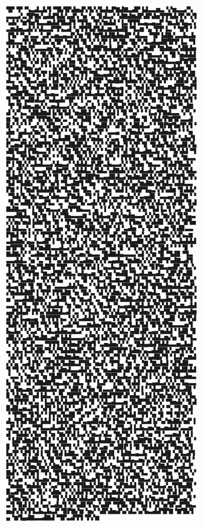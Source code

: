 ▜▛▝▛▝▚▃▟▃▙▜▝▜▙▜▛▟▅▟▚▜▞▞▙▟▄▛▇▟▇▃▟▛▐▟▃▃▆▃▝▞▆▃▃▞▚▃▃▃▞▃▜▛▇▞▄▟▟▜▟▞▄▟▚▝▅▝▄▝▊▟▃▞▝▟▇▟▆▟▛▟▛▟▅▜▜▜▟▞▛▞▚▜▚▟▞▝▆▜▅▜▃▃▆▟▟▜▙▟▜▝▜▜▄▝▛▞▆▟▟▝▐▃▜▜▜▃▄▃▄▃▛▝▆▃▙▜▄▃▚▃▆▟▅▃▟▞▞▟▃▃▛▜▚▃▟▝▄▜▜▜▟▜▟▃▆▃▙▟█▝▜▃▆▝▄▝▛▛▐▃▝▝▇▜▝▝▐▜▞▝▚▞▃▃▝▃▛▃▅▃▄▃▛▞▆▝█▝▇▜▟▟█▟▅▟▛▝▟▃▃▝▜▛▐▟█▞▃▃▙▃▙▟▇▃▃▜▚▜▙▞▙▞▄▜▛▝▆▟█▝▉▝▞▝▞▛▐▝▚▜▙▝█▞▚▜▃▟▄▟█▜▛▛▐▃▝▜▞▝▝▟▇▞▛▃▃▃▅▞▅▃▚▝▐▟▅▝▉▟█▛▇▟▄▟▛▃▅▞▞▃▆▟▛▝▇▟▆▃▞▟█▟▅▟▄▝▊▝█▝▞▝▉▞▙▝▛▝▝▟▚▞▚▃▙▝▄▞▃▜▟▞▟▃▆▟▜▝▆▃▃▞▄▝█▝▅▟▟▟▟▞▛▜▅▝▞▟▐▟▚▝▝▃▚▜▅▝▊▟▝▝▉▝▆▝▄▞▛▝█▝▉▝▆▛▇▟▆▟▃▃▄▛▇▜▛▞▅▜▟▜▅▞▃▞▝▝▐▞▟▜▞▜▅▞▅▃▝▃▛▟▄▟▄▜▜▝▚▜▙▜▄▟▝▞▙▃▟▟▅▝▊▝▜▃▆▞▆▝▚▜▞▛▐▟▉▞▅▝▉▃▜▜▝▜▙▃▄▟▞▞▙▛▐▝▄▞▞▝▉▟▃▜▟▞▆▜▛▟▊▟▃▝▃▝█▃▞▃▆▝▐▟▝▜▛▞▞▞▝▟▟▜▛▝▅▟█▟▜▟▅▞▛▞▅▟▜▞▛▝▝▟▉▟▝▟▅▟▆▝▅▝▅▟▜▜▞▟▊▜▞▞▟▝▅▜▟▝▇▃▜▟▄▃▄▝▆▝▅▟▐▞▛▟▅▃▆▟▜▜▅▟▜▝▄▟▇▜▙▃▚▞▜▃▄▃▝▝▃▟▉▟▚▟▃▟▄▞▙▜▟▟▝▃▝▞▞▟▇▝▚▟▃▝▛▟▃▞▞▃▜▝▜▞▚▟▉▟▃▞▚▟▄▟▞▜▛▝▐▝▃▝▚▝▃▝▇▟▄▝▞▃▚▞▆▝▇▝▉▝▜▜▜▞▅▜▝▝▛▝▊▟▅▃▆▞▞▃▅▟▃▃▞▞▚▃▞▃▙▝▐▜▟▞▙▟▚▜▜▞▞▃▚▃▆▞▝▟▆▝▚▟▇▟▝▞▚▃▝▟█▟▆▟▐▞▙▜▟▝▅▟█▟▝▞▆▝▟▟▐▝█▝▚▞▝▝▐▃▞▛▇▟▃▃▝▞▚▝▆▝▆▝▄▜▛▝▛▛▇▞▆▞▃▝▚▞▜▟█▝▝▟▇▜▞▃▅▞▝▜▅▝▊▝▟▟▞▛▇▜▛▃▃▟▉▞▝▞▝▝▃▞▄▝▟▜▄▞▃▞▝▝▟▃▝▝▅▟▉▞▝▟▜▞▝▟█▟▃▞▝▝▉▛▇▜▅▜▚▜▝▟▅▝▄▟▃▞▆▞▚▝▜▜▞▝▝▟▃▝▛▃▙▞▛▝▃▃▄▝▚▜▅▟▞▃▃▟▜▟▅▟▆▝▝▝▅▞▄▃▛▃▝▞▄▝▜▝▚▃▙▟▉▝▉▟▊▞▅▟▄▝▞▃▄▝█▟▃▜▄▝▊▟▟▝█▝▐▃▚▟▅▜▛▃▅▟▜▟▞▟█▜▜▞▛▃▚▟█▟▛▟▃▝▞▞▝▟▜▟▃▜▝▞▛▝▊▝▉▟▅▜▟▞▄▟▊▞▙▟▉▜▄▟▐▜▙▃▃▜▝▝▟▝▇▝█▞▅▜▞▞▝▝▆▟▜▝▟▝█▟▃▟▆▃▙▝▅▝▜▞▟▟▝▜▅▟▃▝▛▟▆▞▄▜▚▝▝▝█▟▊▝▉▞▞▟▟▛▐▞▚▝▐▜▜▜▄▝▉▝▚▟▟▟▄▝▚▝▇▃▃▛▐▝▉▞▞▃▙▟▃▃▞▟▄▃▞▝▟▟▟▃▛▟▛▃▙▃▃▞▞▝▉▟▅▝▆▃▃▝▊▟▟▜▙▟▞▟▚▝▛▞▄▝▄▃▄▜▚▟▆▜▚▝▟▟▟▃▚▜▟▃▚▟▇▟▞▞▛▞▟▃▟▞▃▟▟▝▞▞▚▜▟▃▜▟▆▜▝▞▚▟▅▜▞▝▊▝▇▜▃▞▙▟█▛▇▃▄▟▉▟▃▞▆▟▆▟▛▟▞▞▚▟▛▛▇▜▄▜▚▜▟▝▜▟█▞▝▜▛▝▅▜▝▜▃▟▇▜▝▜▅▝▝▞▙▟▞▜▟▞▄▞▆▟▇▞▆▜▟▃▚▟▟▃▃▛▇▝▐▝▆▟▜▟▟▟▉▜▞▜▃▜▅▝█▃▝▃▝▜▅▝▟▟▐▝▉▟▛▜▄▃▚▜▚▟▆▝▊▟▟▞▝▜▟▞▙▝▆▞▅▃▞▟▅▃▃▛▇▟▄▝▜▝▐▃▛▞▃▃▅▃▙▞▞▃▄▟▊▝▃▃▄▞▃▛▇▝▝▝▊▃▚▟█▞▄▃▟▜▃▝▃▝▚▃▞▜▞▃▟▞▞▛▐▞▚▞▝▟▃▟▜▞▛▞▟▃▚▞▟▜▛▝▊▟▇▟▇▃▄▝▐▝█▞▅▃▃▞▄▞▛▜▙▃▃▝▄▝▐▝▝▞▚▝▃▝▝▞▙▝▜▟▐▃▜▝▃▞▚▟▚▃▃▟█▟▄▝▊▞▆▝▐▞▞▜▙▃▃▃▆▝▐▜▟▃▄▜▛▞▅▟▅▃▃▞▞▞▆▝▆▞▟▝▊▜▄▃▞▞▅▞▅▟▐▟▆▜▅▝▇▝▝▛▇▟█▞▜▞▜▞▄▞▛▃▙▝▐▜▅▞▚▞▟▟▉▝▟▞▟▝█▜▅▟▐▟▃▃▚▝▃▃▝▟▝▟▅▝▊▃▜▜▟▟▉▃▜▟▛▝▟▝▃▟▅▝▚▝▛▝▚▃▆▝▊▟▉▃▃▛▇▟▝▛▐▝▞▝▛▜▛▜▚▝▃▝▛▝▃▛▐▞▚▜▚▟▚▞▜▃▜▃▞▃▞▜▞▟▅▞▞▟▚▃▆▃▙▟▆▞▄▃▚▃▟▛▐▝▜▞▟▜▚▝▟▝▅▞▚▟▄▞▝▟▟▜▄▟▇▝▟▜▃▟▞▝▅▃▙▟▟▟▆▜▛▜▞▝▉▞▆▟▉▃▃▟▃▞▄▟▟▝▞▜▜▃▞▜▟▝▊▝▞▜▚▞▛▟▚▝█▟▝▝▝▝▊▝▇▟▇▞▞▝▃▟▆▞▟▃▙▜▅▝▛▃▅▞▙▃▃▝█▟▇▟▄▃▃▃▚▟▝▞▆▝▉▝▜▟▉▝▜▃▃▃▟▟▃▝▅▝▃▝▜▝▚▞▟▟▟▞▃▟▅▞▛▞▛▃▄▟▄▝▆▟▆▞▞▞▃▜▛▜▚▟▇▃▟▜▜▝▟▛▇▞▆▞▜▟█▜▝▜▛▃▝▞▜▞▛▟▐▝▄▃▙▃▛▛▐▃▝▞▅▝▊▛▇▃▄▟▛▃▜▃▚▟▞▝▊▞▜▜▅▝▆▃▟▜▛▟▆▃▚▟▄▃▅▝▊▞▅▝▅▟█▝▜▃▟▃▆▃▟▃▝▟▛▟▚▟▉▞▜▃▜▃▅▟▝▝▛▞▅▜▄▝▝▝▃▝█▝▞▜▃▞▜▃▆▃▟▛▐▟▝▜▄▝▅▝▆▜▅▝▟▟▚▞▟▃▄▜▛▝▊▝▉▝▅▝▃▃▃▟▟▞▆▃▝▝▟▃▙▜▅▝▞▜▜▛▐▜▟▝█▜▙▟▅▟▟▃▅▟▚▞▆▟▟▟▇▛▐▝▛▛▐▜▜▟▇▝▅▝█▞▃▝▟▝▞▟▆▞▃▝▟▝▇▞▅▟▃▝▜▟▅▞▆▞▅▞▅▝▃▃▟▟▉▟▇▞▝▃▟▟▊▝▆▝▆▃▟▝▃▝▜▟▉▞▆▟▇▃▟▟▚▞▄▜▄▟▅▝█▝▛▜▝▃▃▜▄▜▃▝▛▝▞▟▃▟▃▝▆▝▅▞▝▞▚▝▉▃▙▝▚▃▄▟▄▜▟▃▙▞▛▞▟▟▜▃▆▃▟▟▄▟▜▟▄▛▐▜▚▞▟▟▇▟▃▟▝▃▝▞▜▃▙▝▆▞▞▟▃▞▆▜▛▟▅▞▟▝▅▜▙▟▚▃▆▟▆▟▚▛▐▃▄▃▄▝▊▜▜▜▚▃▝▞▞▃▟▟▟▝▃▞▝▜▚▜▛▜▝▃▟▝▉▃▙▝▄▟▊▝▟▞▛▟▜▟▛▞▟▝█▜▝▜▞▝█▝▃▟▞▜▃▃▆▟▅▞▛▛▇▞▛▃▜▃▙▜▟▝▉▜▞▛▇▃▃▃▅▜▙▃▙▞▝▞▃▞▚▝▟▃▟▟▅▃▆▃▞▝▚▝▞▝▄▜▃▝▟▃▚▟▊▟▛▃▄▞▅▟▟▝▐▟▉▝▊▟▉▞▞▃▟▞▆▟▇▃▅▛▐▟▟▃▃▃▞▞▜▟▐▟▚▜▜▃▛▞▚▃▟▞▞▟▟▃▆▞▅▝█▝▜▃▚▝▛▝▛▃▛▃▃▝▜▜▜▝▛▟▅▟▚▛▇▜▝▃▅▟▅▞▞▝▃▝█▟▄▟▟▜▟▟▃▃▅▃▙▟▃▝▟▃▜▃▛▟█▞▜▞▞▜▟▟▆▟▛▃▜▜▃▞▄▟▛▜▛▛▐▟▅▞▄▃▟▟█▜▞▃▆▜▚▜▞▝▟▞▟▝▄▝▞▞▃▃▝▟▅▟▆▟▅▃▚▃▜▞▝▞▚▞▜▝▚▛▇▝▞▞▄▟█▞▜▝▐▃▛▃▆▟▞▞▄▝▃▟▐▜▞▝▟▜▟▞▙▟▇▃▛▜▙▝▅▟▚▝▛▜▃▝▆▝▃▝▇▝▇▃▙▟▝▟▜▟▉▃▜▝▜▝▞▝█▞▄▞▛▜▝▟▆▟▃▃▟▟▚▝▆▝▅▃▅▟▛▟▛▝▉▟▚▟▟▛▐▜▞▟█▟▉▟▟▝▃▃▚▝▆▃▆▝▅▝█▟▊▝▃▜▙▝▐▜▚▞▚▝█▜▚▃▙▃▚▟▚▟▐▝▞▞▚▃▜▟▃▟▅▃▙▝▅▞▝▟▝▟▇▟▇▜▄▃▆▞▚▟▃▝▛▝▐▃▛▝▚▜▙▝▊▟▟▝▚▃▄▟▃▞▞▞▃▜▄▃▃▞▄▜▅▃▅▞▃▟▇▃▙▞▄▞▝▟▉▞▄▜▅▝▊▃▃▞▙▃▙▞▞▟▐▝▝▟▄▟▜▞▛▟▃▟█▝▊▝▟▞▆▞▚▟▐▟▃▝▃▜▃▜▛▜▚▃▛▟▊▟█▟▜▜▛▟▚▟▄▝▐▟▐▞▆▞▆▞▞▞▚▜▄▝▊▜▜▜▚▞▃▝▐▃▙▜▞▟▄▟▅▜▙▝▊▝▞▟▃▟▃▃▅▝█▟▛▜▙▜▞▞▝▜▅▟▞▝▊▟▉▟▉▃▅▃▛▜▝▟▜▝▐▟▐▞▝▃▟▝▝▃▞▝▆▜▛▃▟▝▟▝▚▟▚▞▆▝▞▝▚▝▜▝▊▟▝▝▛▜▅▝▊▜▞▝▐▜▚▞▙▟█▝▚▞▛▝▃▝▊▞▃▜▟▜▟▟▝▜▜▝▅▝▊▝▜▝▉▜▞▝▟▃▜▜▟▜▙▛▐▟▟▝▐▟▟▞▚▃▛▃▄▟▉▟▃▛▐▜▅▞▃▝▛▜▃▟▐▞▚▞▆▟▇▞▅▛▐▃▛▝▞▃▄▝▜▜▃▃▟▃▟▞▟▜▃▝▊▝▆▞▝▝▉▃▛▜▃▟▐▃▙▃▅▞▅▃▅▟▟▞▃▃▅▟▝▜▟▟▞▞▙▞▜▝▅▝▆▞▛▟▐▃▞▞▅▃▞▟▃▝▇▞▜▞▝▃▟▝▅▝▜▝▃▃▅▟▝▟▐▝▐▟▛▟▆▟▜▝▜▟▝▝▟▟▝▝▚▝▄▟█▃▙▟▇▃▚▜▜▃▚▟▇▛▇▝▅▞▃▟▄▜▃▝▊▝▊▝▛▃▅▜▟▃▚▝▐▜▞▞▛▜▝▞▃▝▞▟▞▃▅▝▚▟▉▛▐▝▉▝▇▟▟▟▛▟▝▜▅▞▙▜▙▞▛▝▟▜▝▟▐▝█▝▉▟▐▟▇▃▝▟▉▜▚▟▛▟▊▝▐▟▇▃▄▃▙▝▝▛▐▟█▝▄▜▃▟▜▞▞▞▄▟▐▟█▃▚▝█▝▜▃▅▞▚▟▞▜▙▟▟▜▝▝▐▃▙▟▄▃▅▞▄▜▄▜▄▜▅▜▚▜▟▝▛▜▝▃▚▜▅▞▙▞▞▟▆▞▝▝▜▃▟▝▝▃▛▟▃▞▅▃▜▃▟▝▄▞▝▃▞▟▇▟▅▝▃▟▃▛▇▟▚▝▅▛▇▜▝▜▚▝█▜▟▃▆▟▞▞▞▝▄▃▜▜▝▟▟▝▞▜▄▜▃▝▅▞▝▜▅▝▚▜▄▝▞▜▞▃▅▝▝▝▟▃▅▞▅▟▝▜▞▝▃▜▙▃▅▜▝▜▛▝▟▟▐▝▛▜▅▃▞▞▚▝▟▟▃▞▜▟▅▝▅▟▅▝▅▟▟▞▛▝▃▞▜▜▛▞▜▜▙▟▞▟▉▟▃▝▄▛▇▟▟▝█▝▄▜▟▃▞▃▜▜▙▟█▝▉▃▟▜▙▞▙▝▊▞▝▟▆▞▚▝▞▟▟▜▜▞▅▟▜▃▆▟▞▃▅▝▐▞▝▝▅▞▟▝▛▟▐▞▚▞▟▜▅▞▆▞▃▝▐▃▝▝▜▝▞▟▟▞▟▟▃▟▚▞▟▟▅▟▄▜▄▟▄▛▐▞▆▃▅▃▛▜▛▃▄▜▝▃▜▝▉▟▐▝▟▝▄▞▃▟▄▜▝▞▚▟▊▜▚▃▚▟▛▝▜▜▙▝█▝▜▟▐▝▟▝▅▜▛▃▛▜▙▃▅▟▚▜▚▜▜▃▙▃▙▃▛▝▉▛▇▞▆▝▅▞▝▟▛▟▅▟▚▞▟▃▚▞▙▃▟▟▜▛▇▝▇▜▙▜▄▝▆▜▄▟▇▃▃▟▇▟▝▜▛▃▟▜▜▝▛▞▆
